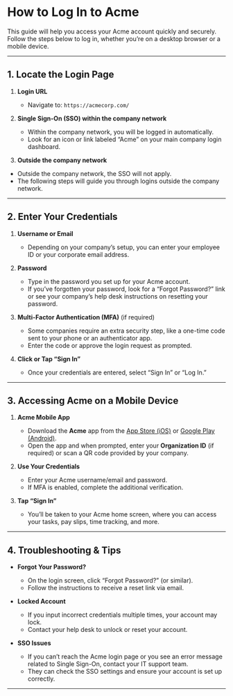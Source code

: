 # How to Log In to Acme

This guide will help you access your Acme account quickly and securely. Follow the steps below to log in, whether you’re on a desktop browser or a mobile device.

---

## 1. Locate the Login Page

1. **Login URL**  
   - Navigate to: `https://acmecorp.com/`

2. **Single Sign-On (SSO) within the company network**
   - Within the company network, you will be logged in automatically.
   - Look for an icon or link labeled “Acme” on your main company login dashboard.

3.  **Outside the company network**
   - Outside the company network, the SSO will not apply.
   - The following steps will guide you through logins outside the company network.

---

## 2. Enter Your Credentials

1. **Username or Email**  
   - Depending on your company’s setup, you can enter your employee ID or your corporate email address.

2. **Password**  
   - Type in the password you set up for your Acme account.  
   - If you’ve forgotten your password, look for a “Forgot Password?” link or see your company’s help desk instructions on resetting your password.

3. **Multi-Factor Authentication (MFA)** (if required)  
   - Some companies require an extra security step, like a one-time code sent to your phone or an authenticator app.  
   - Enter the code or approve the login request as prompted.

4. **Click or Tap “Sign In”**  
   - Once your credentials are entered, select “Sign In” or “Log In.”

---

## 3. Accessing Acme on a Mobile Device

1. **Acme Mobile App**  
   - Download the **Acme** app from the [App Store (iOS)](https://www.apple.com/app-store/) or [Google Play (Android)](https://play.google.com/store).  
   - Open the app and when prompted, enter your **Organization ID** (if required) or scan a QR code provided by your company.

2. **Use Your Credentials**  
   - Enter your Acme username/email and password.  
   - If MFA is enabled, complete the additional verification.

3. **Tap “Sign In”**  
   - You’ll be taken to your Acme home screen, where you can access your tasks, pay slips, time tracking, and more.

---

## 4. Troubleshooting & Tips

- **Forgot Your Password?**  
  - On the login screen, click “Forgot Password?” (or similar).  
  - Follow the instructions to receive a reset link via email.

- **Locked Account**  
  - If you input incorrect credentials multiple times, your account may lock.  
  - Contact your help desk to unlock or reset your account.

- **SSO Issues**  
  - If you can’t reach the Acme login page or you see an error message related to Single Sign-On, contact your IT support team.  
  - They can check the SSO settings and ensure your account is set up correctly.

---